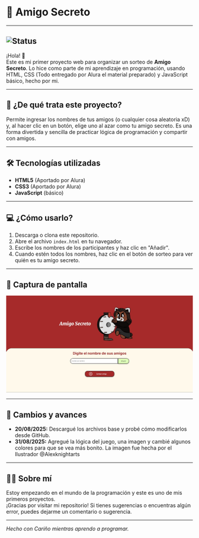 # 🎁 Amigo Secreto

---
![Status](https://img.shields.io/badge/STATUS-FINALIZADO-brightgreen?style=flat-square)
---

¡Hola! 👋  
Este es mi primer proyecto web para organizar un sorteo de **Amigo Secreto**. Lo hice como parte de mi aprendizaje en programación, usando HTML, CSS (Todo entregado por Alura el material preparado) y JavaScript básico, hecho por mi.

---

## 🚀 ¿De qué trata este proyecto?

Permite ingresar los nombres de tus amigos (o cualquier cosa aleatoria xD) y, al hacer clic en un botón, elige uno al azar como tu amigo secreto. Es una forma divertida y sencilla de practicar lógica de programación y compartir con amigos.

---

## 🛠️ Tecnologías utilizadas

- **HTML5**  (Aportado por Alura)
- **CSS3**   (Aportado por Alura)
- **JavaScript** (básico)

---

## 💻 ¿Cómo usarlo?

1. Descarga o clona este repositorio.
2. Abre el archivo `index.html` en tu navegador.
3. Escribe los nombres de los participantes y haz clic en "Añadir".
4. Cuando estén todos los nombres, haz clic en el botón de sorteo para ver quién es tu amigo secreto.

---

## 📸 Captura de pantalla

![Vista previa de la aplicación](assets/captura.jpg)

---

## 📅 Cambios y avances

- **20/08/2025:** Descargué los archivos base y probé cómo modificarlos desde GitHub.
- **31/08/2025:** Agregué la lógica del juego, una imagen y cambié algunos colores para que se vea más bonito. La imagen fue hecha por el Ilustrador @Alexknightarts

---

## 🙋‍♀️ Sobre mí

Estoy empezando en el mundo de la programación y este es uno de mis primeros proyectos.  
¡Gracias por visitar mi repositorio! Si tienes sugerencias o encuentras algún error, puedes dejarme un comentario o sugerencia.

---

*Hecho con Cariño mientras aprendo a programar.*